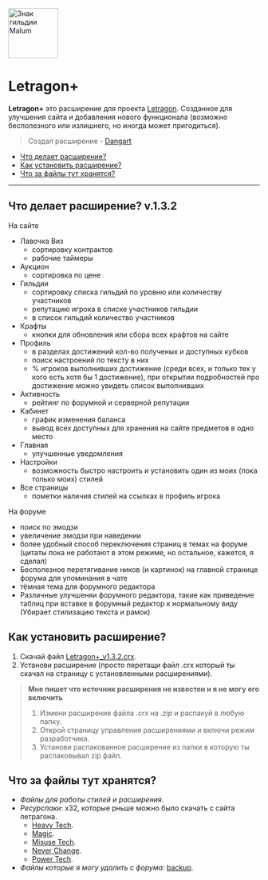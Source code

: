 <img src = "https://dangarte.github.io/Letragon/Malum.gif" width = "100" height = "100" alt = "Знак гильдии Malum"/>

# Letragon+

__Letragon+__ это расширение для проекта [Letragon](http://letragon.ru/ "Перейти на сайт"). Созданное для улучшения сайта и добавления нового функционала (возможно бесполезного или излишнего, но иногда может пригодиться).

> Создал расширение - [Dangart](http://letragon.ru/user/Dangart/ "Перейти в профиль")

- [Что делает расширение?](#что-делает-расширение-v132 "Перейти к разделу")
- [Как установить расширение?](#как-установить-расширение "Перейти к разделу")
- [Что за файлы тут хранятся?](#что-за-файлы-тут-хранятся "Перейти к разделу")

----

## Что делает расширение? **v.1.3.2**
На сайте
- Лавочка Виз
    - сортировку контрактов
    - рабочие таймеры
- Аукцион
    - сортировка по цене
- Гильдии
    - сортировку списка гильдий по уровню или количеству участников
    - репутацию игрока в списке участников гильдии
    - в список гильдий количество участников
- Крафты
    - кнопки для обновления или сбора всех крафтов на сайте
- Профиль
    - в разделах достижений кол-во полученых и доступных кубков
    - поиск настроений по тексту в них
    - % игроков выполнивших достижение (среди всех, и только тех у кого есть хотя бы 1 достижение), при открытии подробностей про достижение можно увидеть список выполнивших
- Активность
    - рейтинг по форумной и серверной репутации
- Кабинет
    - график изменения баланса
    - вывод всех доступных для хранения на сайте предметов в одно место
- Главная
    - улучшенные уведомления
- Настройки
    - возможность быстро настроить и установить один из моих (пока только моих) стилей
- Все страницы
    - пометки наличия стилей на ссылках в профиль игрока

На форуме
- поиск по эмодзи
- увеличение эмодзи при наведении
- более удобный способ переключения страниц в темах на форуме (цитаты пока не работают в этом режиме, но остальное, кажется, я сделал)
- Бесполезное перетягивание ников (и картинок) на главной странице форума для упоминания в чате
- тёмная тема для форумного редактора
- Различные улучшеняи форумного редактора, такие как приведение таблиц при вставке в форумный редактор к нормальному виду (Убирает стилизацию текста и рамок)

## Как установить расширение?

1. Скачай файл [Letragon+_v1.3.2.crx](https://github.com/Dangarte/Letragon/blob/master/extension/Letragon+_v1.3.2.crx).
2. Установи расширение (просто перетащи файл .crx который ты скачал на страницу с установленными расширениями).

> __Мне пишет что источник расширения не известен и я не могу его включить__
> 
> 1. Измени расширение файла _.crx_ на _.zip_ и распакуй в любую папку.
> 2. Открой страницу управления расширениями и включи режим разработчика.
> 3. Установи распакованное расширение из папки в которую ты распаковывал zip файл.

## Что за файлы тут хранятся?
- _Файлы для работы стилей и расширения_.
- _Ресурспаки_: х32, которые рньше можно было скачать с сайта летрагона.
    - [Heavy Tech](https://dangarte.github.io/Letragon/resourcepacks/F32-HeavyTech.zip "Скачать ресурспак").
    - [Magic](https://dangarte.github.io/Letragon/resourcepacks/F32-Magic.zip "Скачать ресурспак").
    - [Misuse Tech](https://dangarte.github.io/Letragon/resourcepacks/F32-MisuseTech.zip "Скачать ресурспак").
    - [Never Change](https://dangarte.github.io/Letragon/resourcepacks/F32-NeverChange.zip "Скачать ресурспак").
    - [Power Tech](https://dangarte.github.io/Letragon/resourcepacks/F32-PowerTech.zip "Скачать ресурспак").
- _Файлы которые я могу удалить с форума_: [backup](https://github.com/Dangarte/Letragon/tree/master/backup).
